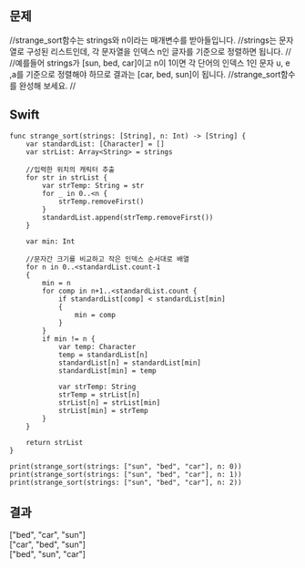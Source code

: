 ## 문제
//strange_sort함수는 strings와 n이라는 매개변수를 받아들입니다.
//strings는 문자열로 구성된 리스트인데, 각 문자열을 인덱스 n인 글자를 기준으로 정렬하면 됩니다.
//
//예를들어 strings가 [sun, bed, car]이고 n이 1이면 각 단어의 인덱스 1인 문자 u, e ,a를 기준으로 정렬해야 하므로 결과는 [car, bed, sun]이 됩니다.
//strange_sort함수를 완성해 보세요.
//

## Swift
```
func strange_sort(strings: [String], n: Int) -> [String] {
    var standardList: [Character] = []
    var strList: Array<String> = strings
    
    //입력한 위치의 캐릭터 추출
    for str in strList {
        var strTemp: String = str
        for _ in 0..<n {
            strTemp.removeFirst()
        }
        standardList.append(strTemp.removeFirst())
    }
    
    var min: Int
    
    //문자간 크기를 비교하고 작은 인덱스 순서대로 배열
    for n in 0..<standardList.count-1
    {
        min = n
        for comp in n+1..<standardList.count {
            if standardList[comp] < standardList[min]
            {
                min = comp
            }
        }
        if min != n {
            var temp: Character
            temp = standardList[n]
            standardList[n] = standardList[min]
            standardList[min] = temp
            
            var strTemp: String
            strTemp = strList[n]
            strList[n] = strList[min]
            strList[min] = strTemp
        }
    }
    
    return strList
}

print(strange_sort(strings: ["sun", "bed", "car"], n: 0))
print(strange_sort(strings: ["sun", "bed", "car"], n: 1))
print(strange_sort(strings: ["sun", "bed", "car"], n: 2))
```

## 결과
["bed", "car", "sun"]<br>
["car", "bed", "sun"]<br>
["bed", "sun", "car"]<br>